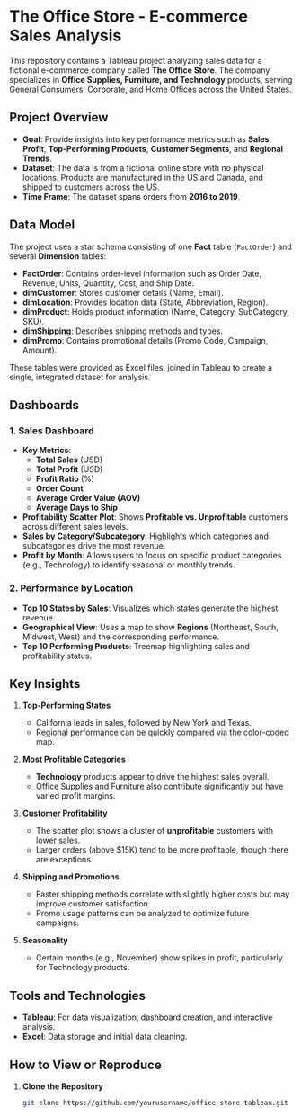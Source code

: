 # The Office Store - E-commerce Sales Analysis

This repository contains a Tableau project analyzing sales data for a fictional e-commerce company called **The Office Store**. The company specializes in **Office Supplies, Furniture, and Technology** products, serving General Consumers, Corporate, and Home Offices across the United States.

## Project Overview

- **Goal**: Provide insights into key performance metrics such as **Sales**, **Profit**, **Top-Performing Products**, **Customer Segments**, and **Regional Trends**.
- **Dataset**: The data is from a fictional online store with no physical locations. Products are manufactured in the US and Canada, and shipped to customers across the US.
- **Time Frame**: The dataset spans orders from **2016 to 2019**.

## Data Model

The project uses a star schema consisting of one **Fact** table (`FactOrder`) and several **Dimension** tables:

- **FactOrder**: Contains order-level information such as Order Date, Revenue, Units, Quantity, Cost, and Ship Date.
- **dimCustomer**: Stores customer details (Name, Email).
- **dimLocation**: Provides location data (State, Abbreviation, Region).
- **dimProduct**: Holds product information (Name, Category, SubCategory, SKU).
- **dimShipping**: Describes shipping methods and types.
- **dimPromo**: Contains promotional details (Promo Code, Campaign, Amount).

These tables were provided as Excel files, joined in Tableau to create a single, integrated dataset for analysis.

## Dashboards

### 1. Sales Dashboard
- **Key Metrics**:  
  - **Total Sales** (USD)  
  - **Total Profit** (USD)  
  - **Profit Ratio** (%)  
  - **Order Count**  
  - **Average Order Value (AOV)**  
  - **Average Days to Ship**  
- **Profitability Scatter Plot**: Shows **Profitable vs. Unprofitable** customers across different sales levels.  
- **Sales by Category/Subcategory**: Highlights which categories and subcategories drive the most revenue.  
- **Profit by Month**: Allows users to focus on specific product categories (e.g., Technology) to identify seasonal or monthly trends.

### 2. Performance by Location
- **Top 10 States by Sales**: Visualizes which states generate the highest revenue.  
- **Geographical View**: Uses a map to show **Regions** (Northeast, South, Midwest, West) and the corresponding performance.  
- **Top 10 Performing Products**: Treemap highlighting sales and profitability status.

## Key Insights

1. **Top-Performing States**  
   - California leads in sales, followed by New York and Texas.  
   - Regional performance can be quickly compared via the color-coded map.

2. **Most Profitable Categories**  
   - **Technology** products appear to drive the highest sales overall.  
   - Office Supplies and Furniture also contribute significantly but have varied profit margins.

3. **Customer Profitability**  
   - The scatter plot shows a cluster of **unprofitable** customers with lower sales.  
   - Larger orders (above \$15K) tend to be more profitable, though there are exceptions.

4. **Shipping and Promotions**  
   - Faster shipping methods correlate with slightly higher costs but may improve customer satisfaction.  
   - Promo usage patterns can be analyzed to optimize future campaigns.

5. **Seasonality**  
   - Certain months (e.g., November) show spikes in profit, particularly for Technology products.

## Tools and Technologies

- **Tableau**: For data visualization, dashboard creation, and interactive analysis.  
- **Excel**: Data storage and initial data cleaning.  

## How to View or Reproduce

1. **Clone the Repository**  
   ```bash
   git clone https://github.com/yourusername/office-store-tableau.git
